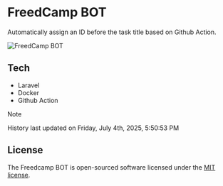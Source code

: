 # FreedCamp BOT

Automatically assign an ID before the task title based on Github Action.

![FreedCamp BOT](https://repository-images.githubusercontent.com/737932867/7d34798b-2680-471c-b089-a78a718d3d6a)

## Tech

- Laravel
- Docker
- Github Action

> [!NOTE]  
> History last updated on Friday, July 4th, 2025, 5:50:53 PM

## License

The Freedcamp BOT is open-sourced software licensed under the [MIT license](https://opensource.org/licenses/MIT).
